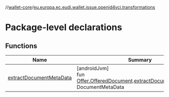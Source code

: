 //[wallet-core](../../index.md)/[eu.europa.ec.eudi.wallet.issue.openid4vci.transformations](index.md)

# Package-level declarations

## Functions

| Name | Summary |
|---|---|
| [extractDocumentMetaData](extract-document-meta-data.md) | [androidJvm]<br>fun [Offer.OfferedDocument](../eu.europa.ec.eudi.wallet.issue.openid4vci/-offer/-offered-document/index.md).[extractDocumentMetaData](extract-document-meta-data.md)(): DocumentMetaData |

